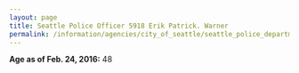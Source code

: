 ```yaml
---
layout: page
title: Seattle Police Officer 5918 Erik Patrick. Warner
permalink: /information/agencies/city_of_seattle/seattle_police_department/copbook/5918/
---
```


**Age as of Feb. 24, 2016:** 48
